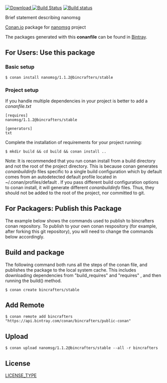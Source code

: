 [ ![Download](https://api.bintray.com/packages/bincrafters/public-conan/nanomsg%3Abincrafters/images/download.svg?version=1.1.2%3Astable) ](https://bintray.com/bincrafters/public-conan/nanomsg%3Abincrafters/1.1.2%3Astable/link)
[![Build Status](https://travis-ci.org/bincrafters/conan-nanomsg.svg?branch=stable%2F1.1.2)](https://travis-ci.org/bincrafters/conan-nanomsg)
[![Build status](https://ci.appveyor.com/api/projects/status/a5snyovachh6e8nh?svg=true)](https://ci.appveyor.com/project/BinCrafters/conan-nanomsg)

Brief statement describing nanomsg

[Conan.io](https://conan.io) package for [nanomsg](https://github.com/someauthor/nanomsg) project

The packages generated with this **conanfile** can be found in [Bintray](https://bintray.com/bincrafters/public-conan/nanomsg%3Abincrafters).

## For Users: Use this package

### Basic setup

    $ conan install nanomsg/1.1.2@bincrafters/stable

### Project setup

If you handle multiple dependencies in your project is better to add a *conanfile.txt*

    [requires]
    nanomsg/1.1.2@bincrafters/stable

    [generators]
    txt

Complete the installation of requirements for your project running:

    $ mkdir build && cd build && conan install ..

Note: It is recommended that you run conan install from a build directory and not the root of the project directory.  This is because conan generates *conanbuildinfo* files specific to a single build configuration which by default comes from an autodetected default profile located in ~/.conan/profiles/default .  If you pass different build configuration options to conan install, it will generate different *conanbuildinfo* files.  Thus, they should not be added to the root of the project, nor committed to git.

## For Packagers: Publish this Package

The example below shows the commands used to publish to bincrafters conan repository. To publish to your own conan respository (for example, after forking this git repository), you will need to change the commands below accordingly.

## Build and package

The following command both runs all the steps of the conan file, and publishes the package to the local system cache.  This includes downloading dependencies from "build_requires" and "requires" , and then running the build() method.

    $ conan create bincrafters/stable

## Add Remote

    $ conan remote add bincrafters "https://api.bintray.com/conan/bincrafters/public-conan"

## Upload

    $ conan upload nanomsg/1.1.2@bincrafters/stable --all -r bincrafters

## License
[LICENSE_TYPE](LICENSE)
